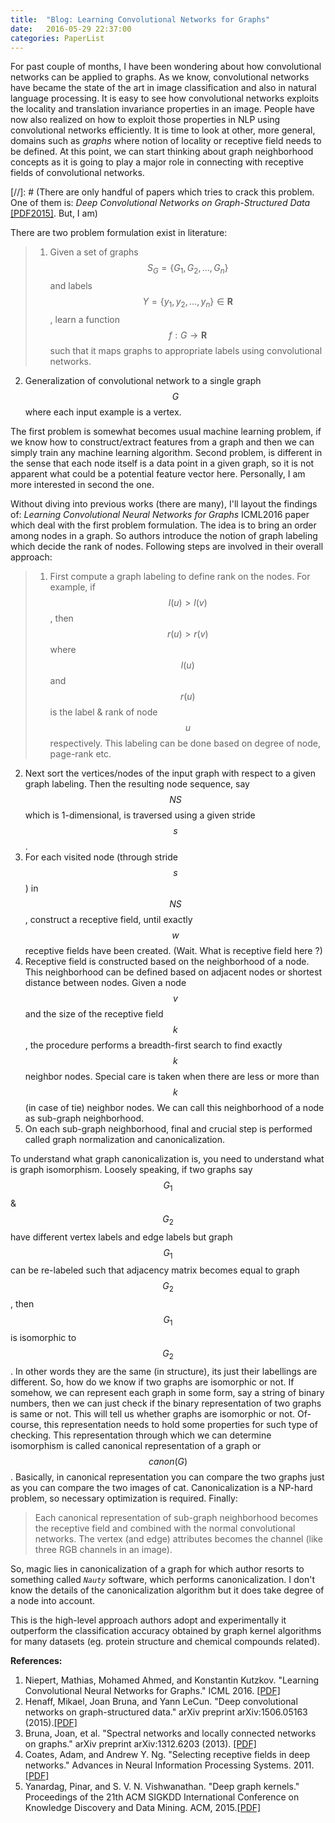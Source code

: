 ```yaml
---
title:  "Blog: Learning Convolutional Networks for Graphs"
date:   2016-05-29 22:37:00
categories: PaperList
---
```

For past couple of months, I have been wondering about how convolutional networks can be applied to  graphs. As we know, convolutional networks have became the state of the art in image classification and also in natural language processing. It is easy to see how convolutional networks  exploits the locality and translation invariance properties in an image. People have now also realized on how to exploit those properties in NLP using convolutional networks efficiently. It is time to look at other, more general, domains such as  *graphs* where notion of locality or receptive field needs to be defined. At this point, we can start thinking about graph neighborhood concepts as it is going to play a major role in connecting with receptive fields of convolutional networks.

[//]: # (There are only handful of papers which  tries to crack this problem. One of them is: *Deep Convolutional Networks on Graph-Structured Data* [[PDF2015]](http://arxiv.org/pdf/1506.05163v1.pdf). But, I am)


There are two problem formulation exist in literature:


>1. Given a set of graphs $$S_G=\{G_1,G_2,...,G_n\}$$ and labels $$Y=\{y_1,y_2,...,y_n\}\in \mathbf{R}$$, learn a function $$f:G\rightarrow\mathbf{R}$$ such that it maps graphs to appropriate labels using convolutional networks.
2. Generalization of convolutional network to a single graph $$G$$ where each input example is a vertex.

The first problem is somewhat becomes usual machine learning problem, if we know how to construct/extract features from a graph and then we can simply train any machine learning algorithm. Second problem, is different in the sense that each node itself is a data point in a given graph, so it is not apparent what could be a potential feature vector here. Personally, I am more interested in second the one.

Without diving into previous works (there are many), I'll layout the findings of:  *Learning Convolutional Neural Networks for Graphs* ICML2016 paper which deal with the first problem formulation. The idea is to bring an order among nodes in a graph. So authors introduce the notion of graph labeling which decide the rank of nodes. Following steps are involved in their overall approach:

>1. First compute a graph labeling to define rank on the nodes. For example, if $$l(u) > l(v)$$, then $$r(u)>r(v)$$ where $$l(u)$$ and $$r(u)$$ is the label & rank of node $$u$$ respectively. This labeling can be done based on degree of node, page-rank etc.
2. Next sort the vertices/nodes of the input graph with respect to a given graph labeling. Then the resulting node sequence, say $$NS$$ which is 1-dimensional, is traversed using a given stride $$s$$.
3. For each visited node (through stride $$s$$) in $$NS$$, construct a receptive field, until exactly $$w$$ receptive fields have been created. (Wait. What is receptive field here ?)
4. Receptive field is constructed based on the neighborhood of a node. This neighborhood can be defined based on adjacent nodes or shortest distance between nodes. Given   a node $$v$$ and the size of the receptive field $$k$$, the procedure performs a breadth-first search to find exactly $$k$$ neighbor nodes. Special care is taken when there are less  or more than $$k$$ (in case of tie) neighbor nodes. We can call this neighborhood of a node as sub-graph neighborhood.
5. On each sub-graph neighborhood, final and crucial step is performed called graph normalization and canonicalization.

To understand what graph canonicalization is, you need to understand what is graph isomorphism. Loosely speaking, if two graphs say $$G_1$$ & $$G_2$$ have different vertex labels and edge labels but graph $$G_1$$ can be re-labeled such that adjacency matrix becomes equal to graph $$G_2$$, then $$G_1$$ is isomorphic to $$G_2$$. In other words they are the same (in structure), its just their labellings are different. So, how do we know if two graphs are isomorphic or not. If somehow, we can represent each graph in some form, say a string of binary numbers, then we can just check if the binary representation of two graphs is same or not. This will tell us whether graphs are isomorphic or not. Of-course, this representation needs to hold some properties for such type of checking. This representation through which we can determine isomorphism is called canonical representation of a graph or $$canon(G)$$.  Basically, in canonical representation you can compare the two graphs just as you can compare the two images of cat. Canonicalization is a NP-hard problem, so necessary optimization is required.
Finally:

>Each canonical representation of sub-graph neighborhood  becomes the receptive field  and   combined with the normal convolutional networks. The vertex (and edge) attributes becomes the channel (like three RGB channels in an image).


So, magic lies in canonicalization of a graph for which author resorts to something called *`Nauty`* software, which performs canonicalization. I don't know the details of the canonicalization algorithm but it does take degree of a node into account.

This is the high-level approach authors adopt and experimentally it outperform the classification accuracy obtained by graph kernel algorithms for many datasets (eg. protein structure and chemical compounds related).

**References:**

1. Niepert, Mathias, Mohamed Ahmed, and Konstantin Kutzkov. "Learning Convolutional Neural Networks for Graphs." ICML 2016. [[PDF]](https://arxiv.org/pdf/1605.05273v2.pdf)
2. Henaff, Mikael, Joan Bruna, and Yann LeCun. "Deep convolutional networks on graph-structured data." arXiv preprint arXiv:1506.05163 (2015).[[PDF]](http://arxiv.org/pdf/1506.05163v1.pdf)
3. Bruna, Joan, et al. "Spectral networks and locally connected networks on graphs." arXiv preprint arXiv:1312.6203 (2013). [[PDF]](https://arxiv.org/pdf/1312.6203.pdf)
4. Coates, Adam, and Andrew Y. Ng. "Selecting receptive fields in deep networks." Advances in Neural Information Processing Systems. 2011. [[PDF]](http://robotics.stanford.edu/~ang/papers/nips11-SelectingReceptiveFields.pdf)
5. Yanardag, Pinar, and S. V. N. Vishwanathan. "Deep graph kernels." Proceedings of the 21th ACM SIGKDD International Conference on Knowledge Discovery and Data Mining. ACM, 2015.[[PDF]](http://web.ics.purdue.edu/~ypinar/kdd/deep_graph_kernels.pdf)
